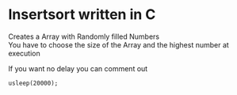 # Insertsort written in C

Creates a Array with Randomly filled Numbers  
You have to choose the size of the Array and the highest number at execution

If you want no delay you can comment out  

`usleep(20000);`